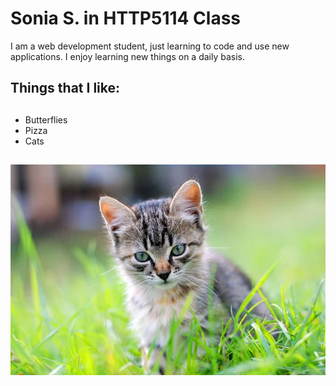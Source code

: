 # Sonia S. in HTTP5114 Class

I am a web development student, just learning to code and use new applications.
I enjoy learning new things on a daily basis.

## Things that I like:

## 
- Butterflies
- Pizza
- Cats
 
## ![alt text](Kitten1.jpg)

